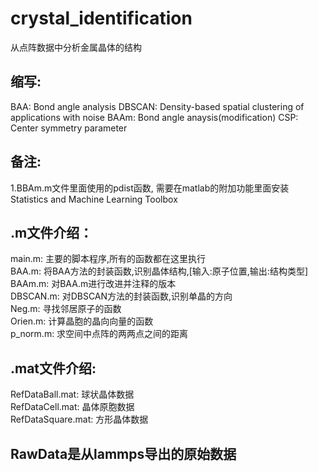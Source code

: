 # crystal_identification
从点阵数据中分析金属晶体的结构

## 缩写:
BAA: Bond angle analysis
DBSCAN: Density-based spatial clustering of applications with noise
BAAm: Bond angle anaysis(modification)
CSP: Center symmetry parameter

## 备注:  
1.BBAm.m文件里面使用的pdist函数, 需要在matlab的附加功能里面安装Statistics and Machine Learning Toolbox  
  
## .m文件介绍：  
main.m: 主要的脚本程序,所有的函数都在这里执行  
BAA.m: 将BAA方法的封装函数,识别晶体结构,[输入:原子位置,输出:结构类型]  
BAAm.m: 对BAA.m进行改进并注释的版本  
DBSCAN.m: 对DBSCAN方法的封装函数,识别单晶的方向  
Neg.m: 寻找邻居原子的函数  
Orien.m: 计算晶胞的晶向向量的函数  
p_norm.m: 求空间中点阵的两两点之间的距离  

## .mat文件介绍:  
RefDataBall.mat: 球状晶体数据  
RefDataCell.mat: 晶体原胞数据  
RefDataSquare.mat: 方形晶体数据  
  
## RawData是从lammps导出的原始数据  